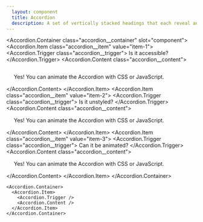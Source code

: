 ```yaml
---
  layout: component
  title: Accordion
  description: A set of vertically stacked headings that each reveal an associated section of content.
---
```


<script>
    import {slide} from 'svelte/transition';

    import Accordion from '$lib/components/Accordion';
</script>

<style global>
.accordion__container {
    width: 300px;
    background-color: #3b4252;
    box-shadow: 0 2px 10px #2e344077;
  }
.accordion__item {
  overflow: hidden;
  margin-top: 1px;
}

.accordion__item:first-child {
  margin-top: 0;
}

.accordion__item:focus-within {
  position: relative;
  z-index: 1;
}

.accordion__trigger {
  width: 100%;
  font-family: inherit;
  background-color: transparent;
  padding: 0 20px;
  height: 45px;
  flex: 1;
  display: flex;
  align-items: center;
  justify-content: space-between;
  font-size: 15px;
  line-height: 1;
  color: #eceff4;
  box-shadow: 0 1px 0 pink;
  background-color: #4c566a;
}

.accordion__trigger[aria-expanded="true"] {
  font-weight: bold;
  color: #88c0d0;
}

.accordion__trigger:hover {
  background-color: #88c0d0;
  color: #4c566a;
}

.accordion__content {
  overflow: hidden;
  font-size: 15px;
  color: #eceff4;
  background-color: #3b4252;
}
.accordion__content__text {
  padding: 15px 20px;
}
</style>

<!--code start-->
<Accordion.Container class="accordion__container" slot="component">
  <Accordion.Item class="accordion__item" value="item-1">
    <Accordion.Trigger class="accordion__trigger">
      Is it accessible?
    </Accordion.Trigger>
    <Accordion.Content class="accordion__content">
      <div class="accordion__content__text" transition:slide>
        Yes! You can animate the Accordion with CSS or JavaScript.
      </div>
    </Accordion.Content>
  </Accordion.Item>
  <Accordion.Item class="accordion__item" value="item-2">
    <Accordion.Trigger class="accordion__trigger">
      Is it unstyled?
    </Accordion.Trigger>
    <Accordion.Content class="accordion__content">
      <div class="accordion__content__text" transition:slide>
        Yes! You can animate the Accordion with CSS or JavaScript.
      </div>
    </Accordion.Content>
  </Accordion.Item>
  <Accordion.Item class="accordion__item" value="item-3">
    <Accordion.Trigger class="accordion__trigger">
      Can it be animated?
    </Accordion.Trigger>
    <Accordion.Content class="accordion__content">
      <div class="accordion__content__text" transition:slide>
        Yes! You can animate the Accordion with CSS or JavaScript.
      </div>
    </Accordion.Content>
  </Accordion.Item>
</Accordion.Container>
<!--code end-->

```svelte
<Accordion.Container>
  <Accordion.Item>
    <Accordion.Trigger />
    <Accordion.Content />
  </Accordion.Item>
</Accordion.Container>
```
